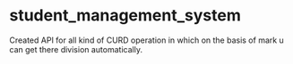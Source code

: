 # student_management_system
Created API for all kind of CURD operation in which on the basis of mark u can get there division automatically.
